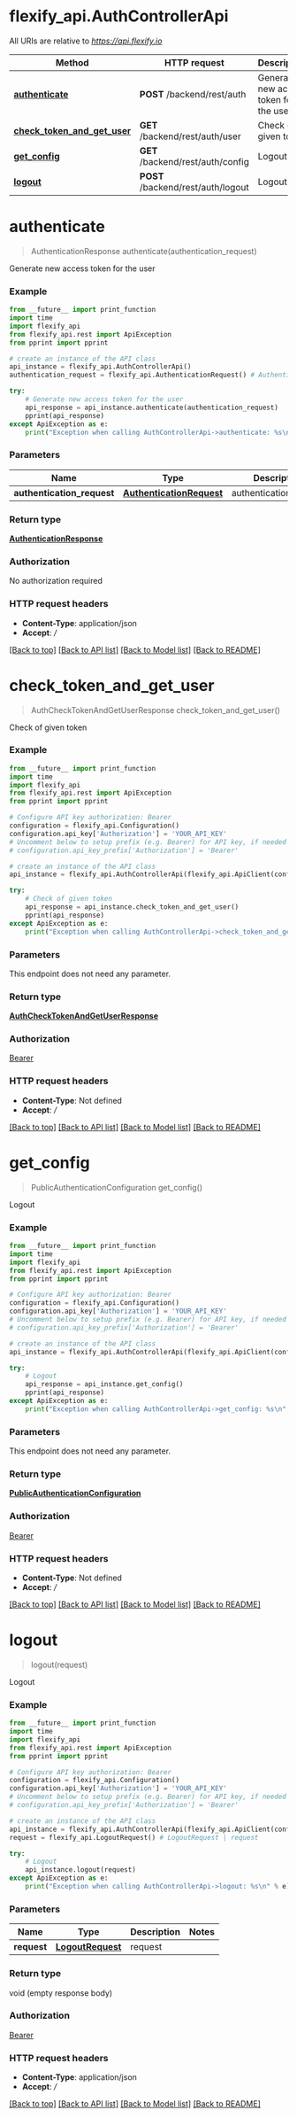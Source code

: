 # flexify_api.AuthControllerApi

All URIs are relative to *https://api.flexify.io*

Method | HTTP request | Description
------------- | ------------- | -------------
[**authenticate**](AuthControllerApi.md#authenticate) | **POST** /backend/rest/auth | Generate new access token for the user
[**check_token_and_get_user**](AuthControllerApi.md#check_token_and_get_user) | **GET** /backend/rest/auth/user | Check of given token
[**get_config**](AuthControllerApi.md#get_config) | **GET** /backend/rest/auth/config | Logout
[**logout**](AuthControllerApi.md#logout) | **POST** /backend/rest/auth/logout | Logout


# **authenticate**
> AuthenticationResponse authenticate(authentication_request)

Generate new access token for the user

### Example
```python
from __future__ import print_function
import time
import flexify_api
from flexify_api.rest import ApiException
from pprint import pprint

# create an instance of the API class
api_instance = flexify_api.AuthControllerApi()
authentication_request = flexify_api.AuthenticationRequest() # AuthenticationRequest | authenticationRequest

try:
    # Generate new access token for the user
    api_response = api_instance.authenticate(authentication_request)
    pprint(api_response)
except ApiException as e:
    print("Exception when calling AuthControllerApi->authenticate: %s\n" % e)
```

### Parameters

Name | Type | Description  | Notes
------------- | ------------- | ------------- | -------------
 **authentication_request** | [**AuthenticationRequest**](AuthenticationRequest.md)| authenticationRequest | 

### Return type

[**AuthenticationResponse**](AuthenticationResponse.md)

### Authorization

No authorization required

### HTTP request headers

 - **Content-Type**: application/json
 - **Accept**: */*

[[Back to top]](#) [[Back to API list]](../README.md#documentation-for-api-endpoints) [[Back to Model list]](../README.md#documentation-for-models) [[Back to README]](../README.md)

# **check_token_and_get_user**
> AuthCheckTokenAndGetUserResponse check_token_and_get_user()

Check of given token

### Example
```python
from __future__ import print_function
import time
import flexify_api
from flexify_api.rest import ApiException
from pprint import pprint

# Configure API key authorization: Bearer
configuration = flexify_api.Configuration()
configuration.api_key['Authorization'] = 'YOUR_API_KEY'
# Uncomment below to setup prefix (e.g. Bearer) for API key, if needed
# configuration.api_key_prefix['Authorization'] = 'Bearer'

# create an instance of the API class
api_instance = flexify_api.AuthControllerApi(flexify_api.ApiClient(configuration))

try:
    # Check of given token
    api_response = api_instance.check_token_and_get_user()
    pprint(api_response)
except ApiException as e:
    print("Exception when calling AuthControllerApi->check_token_and_get_user: %s\n" % e)
```

### Parameters
This endpoint does not need any parameter.

### Return type

[**AuthCheckTokenAndGetUserResponse**](AuthCheckTokenAndGetUserResponse.md)

### Authorization

[Bearer](../README.md#Bearer)

### HTTP request headers

 - **Content-Type**: Not defined
 - **Accept**: */*

[[Back to top]](#) [[Back to API list]](../README.md#documentation-for-api-endpoints) [[Back to Model list]](../README.md#documentation-for-models) [[Back to README]](../README.md)

# **get_config**
> PublicAuthenticationConfiguration get_config()

Logout

### Example
```python
from __future__ import print_function
import time
import flexify_api
from flexify_api.rest import ApiException
from pprint import pprint

# Configure API key authorization: Bearer
configuration = flexify_api.Configuration()
configuration.api_key['Authorization'] = 'YOUR_API_KEY'
# Uncomment below to setup prefix (e.g. Bearer) for API key, if needed
# configuration.api_key_prefix['Authorization'] = 'Bearer'

# create an instance of the API class
api_instance = flexify_api.AuthControllerApi(flexify_api.ApiClient(configuration))

try:
    # Logout
    api_response = api_instance.get_config()
    pprint(api_response)
except ApiException as e:
    print("Exception when calling AuthControllerApi->get_config: %s\n" % e)
```

### Parameters
This endpoint does not need any parameter.

### Return type

[**PublicAuthenticationConfiguration**](PublicAuthenticationConfiguration.md)

### Authorization

[Bearer](../README.md#Bearer)

### HTTP request headers

 - **Content-Type**: Not defined
 - **Accept**: */*

[[Back to top]](#) [[Back to API list]](../README.md#documentation-for-api-endpoints) [[Back to Model list]](../README.md#documentation-for-models) [[Back to README]](../README.md)

# **logout**
> logout(request)

Logout

### Example
```python
from __future__ import print_function
import time
import flexify_api
from flexify_api.rest import ApiException
from pprint import pprint

# Configure API key authorization: Bearer
configuration = flexify_api.Configuration()
configuration.api_key['Authorization'] = 'YOUR_API_KEY'
# Uncomment below to setup prefix (e.g. Bearer) for API key, if needed
# configuration.api_key_prefix['Authorization'] = 'Bearer'

# create an instance of the API class
api_instance = flexify_api.AuthControllerApi(flexify_api.ApiClient(configuration))
request = flexify_api.LogoutRequest() # LogoutRequest | request

try:
    # Logout
    api_instance.logout(request)
except ApiException as e:
    print("Exception when calling AuthControllerApi->logout: %s\n" % e)
```

### Parameters

Name | Type | Description  | Notes
------------- | ------------- | ------------- | -------------
 **request** | [**LogoutRequest**](LogoutRequest.md)| request | 

### Return type

void (empty response body)

### Authorization

[Bearer](../README.md#Bearer)

### HTTP request headers

 - **Content-Type**: application/json
 - **Accept**: */*

[[Back to top]](#) [[Back to API list]](../README.md#documentation-for-api-endpoints) [[Back to Model list]](../README.md#documentation-for-models) [[Back to README]](../README.md)

